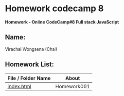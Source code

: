 # Homework codecamp 8
__Homework - Online CodeCamp#8 Full stack JavaScript__

## Name:
Virachai Wongsena (Chai)

## **Homework List:**
| File / Folder Name | About |
|----------------|----------------|
| [index.html](https://virachai.github.io/index.html) | Homework001 |

